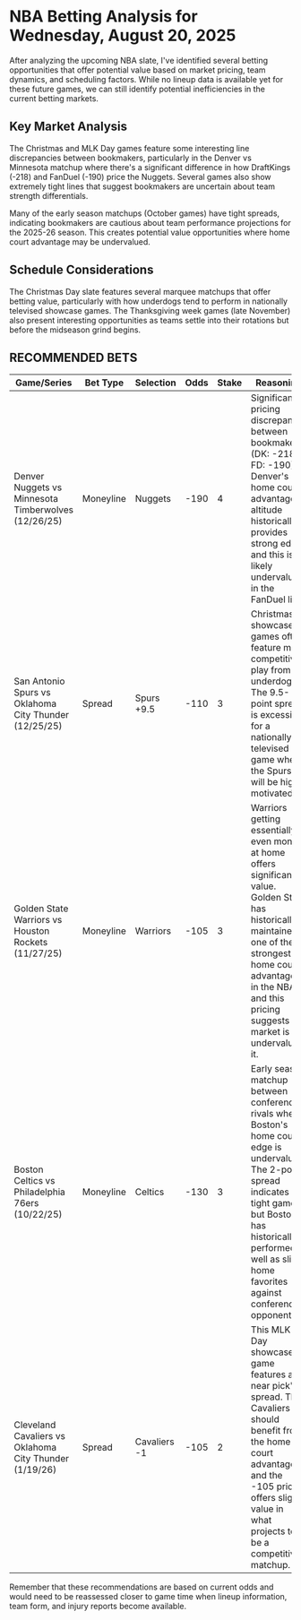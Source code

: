 # NBA Betting Analysis for Wednesday, August 20, 2025

After analyzing the upcoming NBA slate, I've identified several betting opportunities that offer potential value based on market pricing, team dynamics, and scheduling factors. While no lineup data is available yet for these future games, we can still identify potential inefficiencies in the current betting markets.

## Key Market Analysis

The Christmas and MLK Day games feature some interesting line discrepancies between bookmakers, particularly in the Denver vs Minnesota matchup where there's a significant difference in how DraftKings (-218) and FanDuel (-190) price the Nuggets. Several games also show extremely tight lines that suggest bookmakers are uncertain about team strength differentials.

Many of the early season matchups (October games) have tight spreads, indicating bookmakers are cautious about team performance projections for the 2025-26 season. This creates potential value opportunities where home court advantage may be undervalued.

## Schedule Considerations

The Christmas Day slate features several marquee matchups that offer betting value, particularly with how underdogs tend to perform in nationally televised showcase games. The Thanksgiving week games (late November) also present interesting opportunities as teams settle into their rotations but before the midseason grind begins.

## RECOMMENDED BETS

| Game/Series | Bet Type | Selection | Odds | Stake | Reasoning |
|-------------|----------|-----------|------|-------|-----------|
| Denver Nuggets vs Minnesota Timberwolves (12/26/25) | Moneyline | Nuggets | -190 | 4 | Significant pricing discrepancy between bookmakers (DK: -218, FD: -190). Denver's home court advantage at altitude historically provides strong edge, and this is likely undervalued in the FanDuel line. |
| San Antonio Spurs vs Oklahoma City Thunder (12/25/25) | Spread | Spurs +9.5 | -110 | 3 | Christmas showcase games often feature more competitive play from underdogs. The 9.5-point spread is excessive for a nationally televised game where the Spurs will be highly motivated. |
| Golden State Warriors vs Houston Rockets (11/27/25) | Moneyline | Warriors | -105 | 3 | Warriors getting essentially even money at home offers significant value. Golden State has historically maintained one of the strongest home court advantages in the NBA, and this pricing suggests the market is undervaluing it. |
| Boston Celtics vs Philadelphia 76ers (10/22/25) | Moneyline | Celtics | -130 | 3 | Early season matchup between conference rivals where Boston's home court edge is undervalued. The 2-point spread indicates a tight game, but Boston has historically performed well as slight home favorites against conference opponents. |
| Cleveland Cavaliers vs Oklahoma City Thunder (1/19/26) | Spread | Cavaliers -1 | -105 | 2 | This MLK Day showcase game features a near pick'em spread. The Cavaliers should benefit from the home court advantage, and the -105 price offers slight value in what projects to be a competitive matchup. |

Remember that these recommendations are based on current odds and would need to be reassessed closer to game time when lineup information, team form, and injury reports become available.